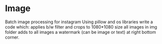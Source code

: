 # Image
Batch image processing for instagram Using pillow and os libraries write a code which:  applies b/w filter and crops to 1080*1080 size all images in img folder adds to all images a watermark (can be image or text) at right bottom corner.
